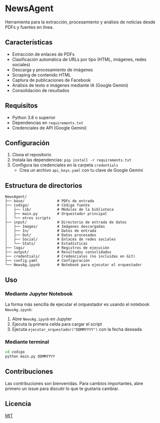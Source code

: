 # NewsAgent

Herramienta para la extracción, procesamiento y análisis de noticias desde PDFs y fuentes en línea.

## Características

- Extracción de enlaces de PDFs
- Clasificación automática de URLs por tipo (HTML, imágenes, redes sociales)
- Descarga y procesamiento de imágenes
- Scraping de contenido HTML
- Captura de publicaciones de Facebook
- Análisis de texto e imágenes mediante IA (Google Gemini)
- Consolidación de resultados

## Requisitos

- Python 3.8 o superior
- Dependencias en `requirements.txt`
- Credenciales de API (Google Gemini)

## Configuración

1. Clona el repositorio
2. Instala las dependencias: `pip install -r requirements.txt`
3. Configura las credenciales en la carpeta `credentials`
   - Crea un archivo `api_keys.yaml` con tu clave de Google Gemini

## Estructura de directorios

```
NewsAgent/
├── base/               # PDFs de entrada
├── codigo/             # Código fuente
│   ├── lib/            # Módulos de la biblioteca
│   ├── main.py         # Orquestador principal
│   └── otros scripts
├── input/              # Directorio de entrada de datos
│   ├── Images/         # Imágenes descargadas
│   ├── In/             # Datos de entrada
│   ├── Out/            # Datos procesados
│   ├── Social/         # Enlaces de redes sociales
│   └── Stats/          # Estadísticas
├── logs/               # Registros de ejecución
├── output/             # Resultados consolidados
├── credentials/        # Credenciales (no incluidas en Git)
├── config.yaml         # Configuración
└── NewsAg.ipynb        # Notebook para ejecutar el orquestador
```

## Uso

### Mediante Jupyter Notebook

La forma más sencilla de ejecutar el orquestador es usando el notebook `NewsAg.ipynb`:

1. Abre `NewsAg.ipynb` en Jupyter
2. Ejecuta la primera celda para cargar el script
3. Ejecuta `ejecutar_orquestador("DDMMYYYY")` con la fecha deseada

### Mediante terminal

```bash
cd codigo
python main.py DDMMYYYY
```

## Contribuciones

Las contribuciones son bienvenidas. Para cambios importantes, abre primero un issue para discutir lo que te gustaría cambiar.

## Licencia

[MIT](LICENSE)
